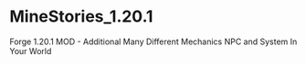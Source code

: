 # MineStories_1.20.1
Forge 1.20.1 MOD - Additional Many Different Mechanics NPC and System In Your World
